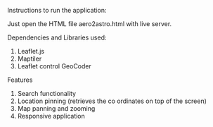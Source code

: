 Instructions to run the application:

Just open the HTML file aero2astro.html with live server.

Dependencies and Libraries used:

1. Leaflet.js
2. Maptiler
3. Leaflet control GeoCoder

Features

1. Search functionality
2. Location pinning (retrieves the co ordinates on top of the screen)
3. Map panning and zooming
4. Responsive application
